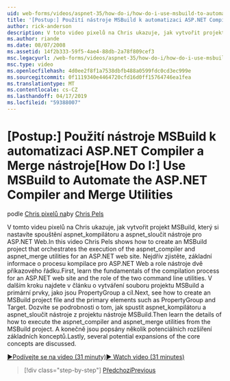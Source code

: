 ```yaml
---
uid: web-forms/videos/aspnet-35/how-do-i/how-do-i-use-msbuild-to-automate-the-aspnet-compiler-and-merge-utilities
title: '[Postup:] Použití nástroje MSBuild k automatizaci ASP.NET Compiler a Merge nástroje | Dokumentace Microsoftu'
author: rick-anderson
description: V toto video pixelů na Chris ukazuje, jak vytvořit projekt MSBuild, který si nastavíte spouštění aspnet_compiler a aspnet_merge nástroje pro ASP...
ms.author: riande
ms.date: 08/07/2008
ms.assetid: 14f2b333-59f5-4ae4-88db-2a78f809cef3
msc.legacyurl: /web-forms/videos/aspnet-35/how-do-i/how-do-i-use-msbuild-to-automate-the-aspnet-compiler-and-merge-utilities
msc.type: video
ms.openlocfilehash: 4d0ee2f8f1a7538dbfb488a0599fdc0cd3ec999e
ms.sourcegitcommit: 0f1119340e4464720cfd16d0ff15764746ea1fea
ms.translationtype: MT
ms.contentlocale: cs-CZ
ms.lasthandoff: 04/17/2019
ms.locfileid: "59388007"
---
```

# <a name="how-do-i-use-msbuild-to-automate-the-aspnet-compiler-and-merge-utilities"></a><span data-ttu-id="1e57a-103">[Postup:] Použití nástroje MSBuild k automatizaci ASP.NET Compiler a Merge nástroje</span><span class="sxs-lookup"><span data-stu-id="1e57a-103">[How Do I:] Use MSBuild to Automate the ASP.NET Compiler and Merge Utilities</span></span>

<span data-ttu-id="1e57a-104">podle [Chris pixelů na](https://twitter.com/chrispels)</span><span class="sxs-lookup"><span data-stu-id="1e57a-104">by [Chris Pels](https://twitter.com/chrispels)</span></span>

<span data-ttu-id="1e57a-105">V tomto videu pixelů na Chris ukazuje, jak vytvořit projekt MSBuild, který si nastavíte spouštění aspnet\_kompilátoru a aspnet\_sloučit nástroje pro ASP.NET Web.</span><span class="sxs-lookup"><span data-stu-id="1e57a-105">In this video Chris Pels shows how to create an MSBuild project that orchestrates the execution of the aspnet\_compiler and aspnet\_merge utilities for an ASP.NET web site.</span></span> <span data-ttu-id="1e57a-106">Nejdřív zjistěte, základní informace o procesu kompilace pro ASP.NET Web a role nástroje dvě příkazového řádku.</span><span class="sxs-lookup"><span data-stu-id="1e57a-106">First, learn the fundamentals of the compilation process for an ASP.NET web site and the role of the two command line utilities.</span></span> <span data-ttu-id="1e57a-107">V dalším kroku najdete v článku o vytváření souboru projektu MSBuild a primární prvky, jako jsou PropertyGroup a cíl.</span><span class="sxs-lookup"><span data-stu-id="1e57a-107">Next, see how to create an MSBuild project file and the primary elements such as PropertyGroup and Target.</span></span> <span data-ttu-id="1e57a-108">Dozvíte se podrobnosti o tom, jak spustit aspnet\_kompilátoru a aspnet\_sloučit nástroje z projektu nástroje MSBuild.</span><span class="sxs-lookup"><span data-stu-id="1e57a-108">Then learn the details of how to execute the aspnet\_compiler and aspnet\_merge utilities from the MSBuild project.</span></span> <span data-ttu-id="1e57a-109">A konečně jsou popsány několik potenciálních rozšíření základních konceptů.</span><span class="sxs-lookup"><span data-stu-id="1e57a-109">Lastly, several potential expansions of the core concepts are discussed.</span></span>

[<span data-ttu-id="1e57a-110">&#9654;Podívejte se na video (31 minuty)</span><span class="sxs-lookup"><span data-stu-id="1e57a-110">&#9654; Watch video (31 minutes)</span></span>](https://channel9.msdn.com/Blogs/ASP-NET-Site-Videos/how-do-i-use-msbuild-to-automate-the-aspnet-compiler-and-merge-utilities)

> [!div class="step-by-step"]
> [<span data-ttu-id="1e57a-111">Předchozí</span><span class="sxs-lookup"><span data-stu-id="1e57a-111">Previous</span></span>](how-do-i-serialize-a-graph-with-the-entity-framework.md)
